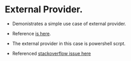 # External Provider.

- Demonistrates a simple use case of external provider. 

- Reference [is here](https://registry.terraform.io/providers/hashicorp/external/latest/docs/data-sources/data_source). 

- The external provider in this case is powershell scrpt.

- Referenced [stackoverflow issue here](https://stackoverflow.com/q/72953037/1977871)